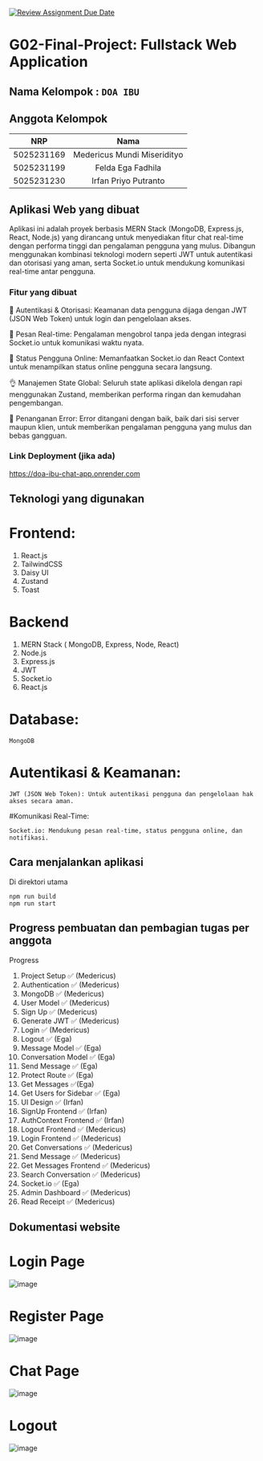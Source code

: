 [![Review Assignment Due Date](https://classroom.github.com/assets/deadline-readme-button-22041afd0340ce965d47ae6ef1cefeee28c7c493a6346c4f15d667ab976d596c.svg)](https://classroom.github.com/a/K32wTABb)
# G02-Final-Project: Fullstack Web Application

## Nama Kelompok : `DOA IBU`

## Anggota Kelompok
| NRP | Nama |
|:-----------:|:--------:|
| 5025231169  | Medericus Mundi Miseridityo |
| 5025231199  | Felda Ega Fadhila  |
| 5025231230  | Irfan Priyo Putranto  |

## Aplikasi Web yang dibuat

Aplikasi ini adalah proyek berbasis MERN Stack (MongoDB, Express.js, React, Node.js) yang dirancang untuk menyediakan fitur chat real-time dengan performa tinggi dan pengalaman pengguna yang mulus. Dibangun menggunakan kombinasi teknologi modern seperti JWT untuk autentikasi dan otorisasi yang aman, serta Socket.io untuk mendukung komunikasi real-time antar pengguna. 


### Fitur yang dibuat

🎃 Autentikasi & Otorisasi: Keamanan data pengguna dijaga dengan JWT (JSON Web Token) untuk login dan pengelolaan akses.

👾 Pesan Real-time: Pengalaman mengobrol tanpa jeda dengan integrasi Socket.io untuk komunikasi waktu nyata.

🚦 Status Pengguna Online: Memanfaatkan Socket.io dan React Context untuk menampilkan status online pengguna secara langsung.

👌 Manajemen State Global: Seluruh state aplikasi dikelola dengan rapi menggunakan Zustand, memberikan performa ringan dan kemudahan pengembangan.

🐞 Penanganan Error: Error ditangani dengan baik, baik dari sisi server maupun klien, untuk memberikan pengalaman pengguna yang mulus dan bebas gangguan.

### Link Deployment (jika ada)
https://doa-ibu-chat-app.onrender.com

## Teknologi yang digunakan

# Frontend:

1. React.js
2. TailwindCSS
3. Daisy UI
4. Zustand
5. Toast

# Backend

1. MERN Stack ( MongoDB, Express, Node, React)
2. Node.js
3. Express.js
4. JWT
5. Socket.io
6. React.js
   
# Database:
```
MongoDB
```

# Autentikasi & Keamanan:

`JWT (JSON Web Token): Untuk autentikasi pengguna dan pengelolaan hak akses secara aman.`

#Komunikasi Real-Time:

`Socket.io: Mendukung pesan real-time, status pengguna online, dan notifikasi.`

## Cara menjalankan aplikasi

Di direktori utama
```
npm run build
npm run start
```


## Progress pembuatan dan pembagian tugas per anggota

Progress
1. Project Setup ✅ (Medericus)
2. Authentication ✅ (Medericus)
3. MongoDB ✅ (Medericus)
4. User Model ✅ (Medericus)
5. Sign Up ✅ (Medericus)
6. Generate JWT ✅ (Medericus)
7. Login ✅ (Medericus)
8. Logout ✅ (Ega)
9. Message Model ✅ (Ega)
10. Conversation Model ✅ (Ega)
11. Send Message ✅ (Ega)
12. Protect Route ✅ (Ega)
13. Get Messages ✅(Ega)
14. Get Users for Sidebar ✅ (Ega)
15. UI Design ✅ (Irfan)
16. SignUp Frontend ✅ (Irfan)
17. AuthContext Frontend ✅ (Irfan)
18. Logout Frontend ✅ (Medericus)
19. Login Frontend ✅ (Medericus)
20. Get Conversations ✅ (Medericus)
21. Send Message ✅ (Medericus)
22. Get Messages Frontend ✅ (Medericus)
23. Search Conversation ✅ (Medericus)
24. Socket.io ✅ (Ega)
25. Admin Dashboard ✅ (Medericus)
26. Read Receipt ✅ (Medericus)

## Dokumentasi website

# Login Page

![image](https://github.com/user-attachments/assets/d8c88f96-a693-4ba3-b9db-5b2e14669ee3)


# Register Page

![image](https://github.com/user-attachments/assets/d1cc5763-107e-45a4-9569-829f9c710e79)


# Chat Page

![image](https://github.com/user-attachments/assets/26d953ab-ce48-4883-91e9-b6bb22a90e35)

# Logout

![image](https://github.com/user-attachments/assets/e47f2c39-1014-42ea-b9f7-13f7f5c86fd9)




